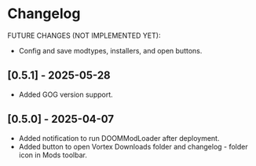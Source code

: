 # Changelog

FUTURE CHANGES (NOT IMPLEMENTED YET):

- Config and save modtypes, installers, and open buttons.

## [0.5.1] - 2025-05-28

- Added GOG version support.

## [0.5.0] - 2025-04-07

- Added notification to run DOOMModLoader after deployment.
- Added button to open Vortex Downloads folder and changelog - folder icon in Mods toolbar.